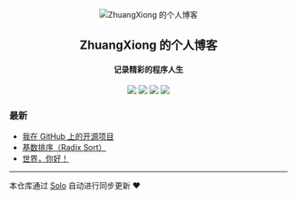 <p align="center"><img alt="ZhuangXiong 的个人博客" src="https://static.b3log.org/images/brand/solo-32.png"></p><h2 align="center">
ZhuangXiong 的个人博客
</h2>

<h4 align="center">记录精彩的程序人生</h4>
<p align="center"><a title="ZhuangXiong 的个人博客" target="_blank" href="https://github.com/ZhuangXiong/solo-blog"><img src="https://img.shields.io/github/last-commit/ZhuangXiong/solo-blog.svg?style=flat-square&color=FF9900"></a>
<a title="GitHub repo size in bytes" target="_blank" href="https://github.com/ZhuangXiong/solo-blog"><img src="https://img.shields.io/github/repo-size/ZhuangXiong/solo-blog.svg?style=flat-square"></a>
<a title="Solo Version" target="_blank" href="https://github.com/b3log/solo/releases"><img src="https://img.shields.io/badge/solo-3.6.5-f1e05a.svg?style=flat-square&color=blueviolet"></a>
<a title="Hits" target="_blank" href="https://github.com/b3log/hits"><img src="https://hits.b3log.org/ZhuangXiong/solo-blog.svg"></a></p>

### 最新

* [我在 GitHub 上的开源项目](http://www.52kuma.com/my-github-repos)
* [ 基数排序（Radix Sort）](http://www.52kuma.com/articles/2019/09/18/1568821795187.html)
* [世界，你好！](http://www.52kuma.com/hello-solo)



---

本仓库通过 [Solo](https://github.com/b3log/solo) 自动进行同步更新 ❤️ 